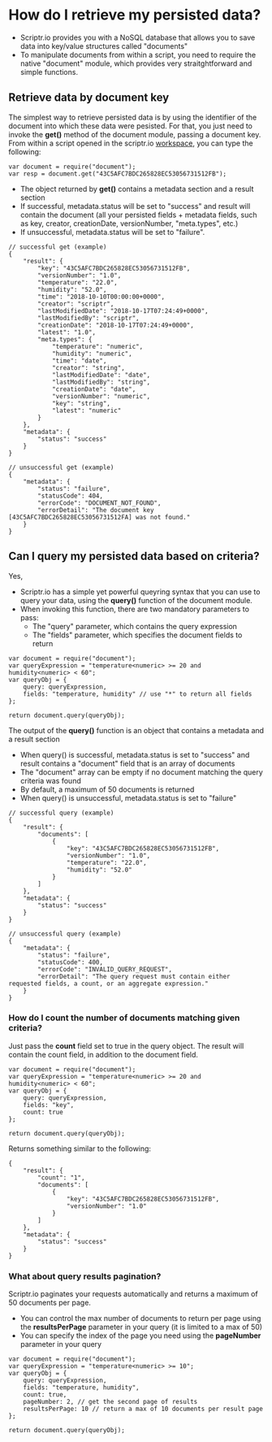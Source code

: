 # How do I retrieve my persisted data?

- Scriptr.io provides you with a NoSQL database that allows you to save data into key/value structures called "documents"
- To manipulate documents from within a script, you need to require the native "document" module, which provides very straitghtforward and simple functions.

## Retrieve data by document key

The simplest way to retrieve persisted data is by using the identifier of the document into which these data were pesisted. For that, you just need to invoke the **get()** method of the document module, passing a document key.
From within a script opened in the scriptr.io [workspace](https://www.scriptr.io/workspace), you can type the following:

```
var document = require("document");
var resp = document.get("43C5AFC7BDC265828EC53056731512FB");
```
- The object returned by **get()** contains a metadata section and a result section
- If successful, metadata.status will be set to "success" and result will contain the document (all your persisted fields + metadata fields, such as key, creator, creationDate, versionNumber, "meta.types", etc.)
- If unsuccessful, metadata.status will be set to "failure".

```
// successful get (example)
{
	"result": {
		"key": "43C5AFC7BDC265828EC53056731512FB",
		"versionNumber": "1.0",
		"temperature": "22.0",
		"humidity": "52.0",
		"time": "2018-10-10T00:00:00+0000",
		"creator": "scriptr",
		"lastModifiedDate": "2018-10-17T07:24:49+0000",
		"lastModifiedBy": "scriptr",
		"creationDate": "2018-10-17T07:24:49+0000",
		"latest": "1.0",
		"meta.types": {
			"temperature": "numeric",
			"humidity": "numeric",
			"time": "date",
			"creator": "string",
			"lastModifiedDate": "date",
			"lastModifiedBy": "string",
			"creationDate": "date",
			"versionNumber": "numeric",
			"key": "string",
			"latest": "numeric"
		}
	},
	"metadata": {
		"status": "success"
	}
}

// unsuccessful get (example)
{
	"metadata": {
		"status": "failure",
		"statusCode": 404,
		"errorCode": "DOCUMENT_NOT_FOUND",
		"errorDetail": "The document key [43C5AFC7BDC265828EC53056731512FA] was not found."
	}
}
```

## Can I query my persisted data based on criteria?

Yes,
- Scriptr.io has a simple yet powerful queyring syntax that you can use to query your data, using the **query()** function of the document module.
- When invoking this function, there are two mandatory parameters to pass:
  - The "query" parameter, which contains the query expression
  - The "fields" parameter, which specifies the document fields to return

```
var document = require("document");
var queryExpression = "temperature<numeric> >= 20 and humidity<numeric> < 60";
var queryObj = {
    query: queryExpression,
    fields: "temperature, humidity" // use "*" to return all fields
};

return document.query(queryObj);
```

The output of the **query()** function is an object that contains a metadata and a result section 
- When query() is successful, metadata.status is set to "success" and result contains a "document" field that is an array of documents
- The "document" array can be empty if no document matching the query criteria was found
- By default, a maximum of 50 documents is returned 
- When query() is unsuccessful, metadata.status is set to "failure"

```
// successful query (example)
{
	"result": {
		"documents": [
			{
				"key": "43C5AFC7BDC265828EC53056731512FB",
				"versionNumber": "1.0",
				"temperature": "22.0",
				"humidity": "52.0"
			}
		]
	},
	"metadata": {
		"status": "success"
	}
}

// unsuccessful query (example)
{
	"metadata": {
		"status": "failure",
		"statusCode": 400,
		"errorCode": "INVALID_QUERY_REQUEST",
		"errorDetail": "The query request must contain either requested fields, a count, or an aggregate expression."
	}
}

```

### How do I count the number of documents matching given criteria?

Just pass the **count** field set to true in the query object. The result will contain the count field, in addition to the document field.

```
var document = require("document"); 
var queryExpression = "temperature<numeric> >= 20 and humidity<numeric> < 60";
var queryObj = {
    query: queryExpression,
    fields: "key", 
    count: true
};

return document.query(queryObj);
```
Returns something similar to the following: 
```
{
	"result": {
		"count": "1",
		"documents": [
			{
				"key": "43C5AFC7BDC265828EC53056731512FB",
				"versionNumber": "1.0"
			}
		]
	},
	"metadata": {
		"status": "success"
	}
}
```

### What about query results pagination?

Scriptr.io paginates your requests automatically and returns a maximum of 50 documents per page. 
- You can control the max number of documents to return per page using the **resultsPerPage** parameter in your query (it is limited to a max of 50)
- You can specify the index of the page you need using the **pageNumber** parameter in your query

```
var document = require("document"); 
var queryExpression = "temperature<numeric> >= 10";
var queryObj = {
    query: queryExpression,
    fields: "temperature, humidity", 
    count: true,
    pageNumber: 2, // get the second page of results
    resultsPerPage: 10 // return a max of 10 documents per result page
};

return document.query(queryObj);
```
